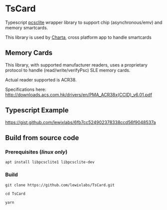 # TsCard
Typescript [pcsclite](https://github.com/santigimeno/node-pcsclite) wrapper library to support chip (asynchronous/emv) and memory smartcards.

This library is used by [Charta](https://github.com/lewixlabs/charta), cross platform app to handle smartcards

## Memory Cards
This library, with supported manufacturer readers, uses a proprietary protocol to handle (read/write/verifyPsc) SLE memory cards.

Actual reader supported is ACR38.

Specifications here:
http://downloads.acs.com.hk/drivers/en/PMA_ACR38x(CCID)_v6.01.pdf

## Typescript Example
https://gist.github.com/lewixlabs/6fb7cc524902378338ccd56f9048537a

## Build from source code

### Prerequisites (*linux only*)

    apt install libpcsclite1 libpcsclite-dev

### Build
    git clone https://github.com/lewixlabs/TsCard.git

    cd TsCard

    yarn